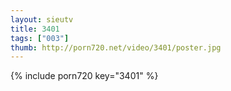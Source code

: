 ```yaml
--- 
layout: sieutv
title: 3401
tags: ["003"]
thumb: http://porn720.net/video/3401/poster.jpg
---
```

{% include porn720 key="3401" %} 
